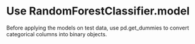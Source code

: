 # Use RandomForestClassifier.model

Before applying the models on test data, use pd.get_dummies to convert categorical columns into binary objects.
